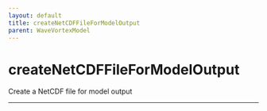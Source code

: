 ```yaml
---
layout: default
title: createNetCDFFileForModelOutput
parent: WaveVortexModel
---
```

#  createNetCDFFileForModelOutput

Create a NetCDF file for model output


---

